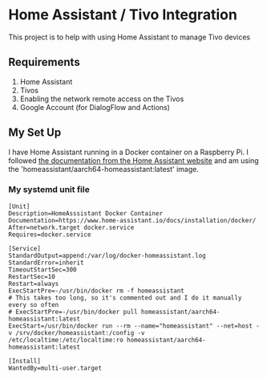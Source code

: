 # Home Assistant / Tivo Integration

This project is to help with using Home Assistant to manage Tivo devices

## Requirements

1. Home Assistant
1. Tivos
1. Enabling the network remote access on the Tivos
1. Google Account (for DialogFlow and Actions)

## My Set Up

I have Home Assistant running in a Docker container on a Raspberry Pi.  I followed [the documentation from the Home Assistant website](https://www.home-assistant.io/docs/installation/docker/) and am using the 'homeassistant/aarch64-homeassistant:latest' image.

### My systemd unit file
```
[Unit]
Description=HomeAsssistant Docker Container
Documentation=https://www.home-assistant.io/docs/installation/docker/
After=network.target docker.service
Requires=docker.service

[Service]
StandardOutput=append:/var/log/docker-homeassistant.log
StandardError=inherit
TimeoutStartSec=300
RestartSec=10
Restart=always
ExecStartPre=-/usr/bin/docker rm -f homeassistant
# This takes too long, so it's commented out and I do it manually every so often
# ExecStartPre=-/usr/bin/docker pull homeassistant/aarch64-homeassistant:latest
ExecStart=/usr/bin/docker run --rm --name="homeassistant" --net=host -v /srv/docker/homeassistant:/config -v /etc/localtime:/etc/localtime:ro homeassistant/aarch64-homeassistant:latest

[Install]
WantedBy=multi-user.target
```
